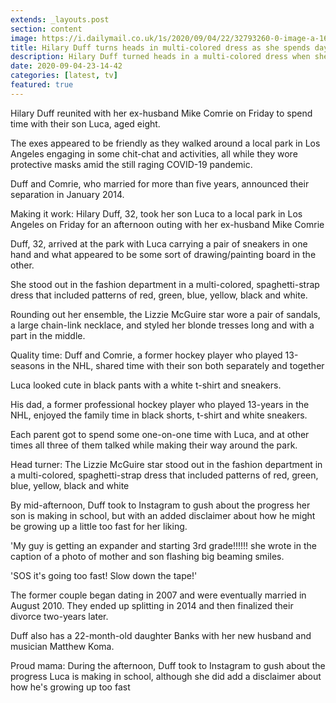 ```yaml
---
extends: _layouts.post
section: content
image: https://i.dailymail.co.uk/1s/2020/09/04/22/32793260-0-image-a-16_1599256566485.jpg 
title: Hilary Duff turns heads in multi-colored dress as she spends day in the park with ex-husband and son 
description: Hilary Duff turned heads in a multi-colored dress when she met up with ex-husband Mike Comrie for a day in the park with their son Luca in Los Angeles on Friday. 
date: 2020-09-04-23-14-42 
categories: [latest, tv] 
featured: true 
--- 
```

Hilary Duff reunited with her ex-husband Mike Comrie on Friday to spend time with their son Luca, aged eight. 

The exes appeared to be friendly as they walked around a local park in Los Angeles engaging in some chit-chat and activities, all while they wore protective masks amid the still raging COVID-19 pandemic.

Duff and Comrie, who married for more than five years, announced their separation in January 2014. 

Making it work: Hilary Duff, 32, took her son Luca to a local park in Los Angeles on Friday for an afternoon outing with her ex-husband Mike Comrie

Duff, 32, arrived at the park with Luca carrying a pair of sneakers in one hand and what appeared to be some sort of drawing/painting board in the other.  

She stood out in the fashion department in a multi-colored, spaghetti-strap dress that included patterns of red, green, blue, yellow, black and white.

Rounding out her ensemble, the Lizzie McGuire star wore a pair of sandals, a large chain-link necklace, and styled her blonde tresses long and with a part in the middle. 

Quality time: Duff and Comrie, a former hockey player who played 13-seasons in the NHL, shared time with their son both separately and together

Luca looked cute in black pants with a white t-shirt and sneakers.

His dad, a former professional hockey player who played 13-years in the NHL, enjoyed the family time in black shorts, t-shirt and white sneakers. 

Each parent got to spend some one-on-one time with Luca, and at other times all three of them talked while making their way around the park. 

Head turner: The Lizzie McGuire star stood out in the fashion department in a multi-colored, spaghetti-strap dress that included patterns of red, green, blue, yellow, black and white

By mid-afternoon, Duff took to Instagram to gush about the progress her son is making in school, but with an added disclaimer about how he might be growing up a little too fast for her liking.  

'My guy is getting an expander and starting 3rd grade!!!!!! she wrote in the caption of a photo of mother and son flashing big beaming smiles.

'SOS it's going too fast! Slow down the tape!'   

The former couple began dating in 2007 and were eventually married in August 2010. They ended up splitting in 2014 and then finalized their divorce two-years later.

Duff also has a 22-month-old daughter Banks with her new husband and musician Matthew Koma.

Proud mama: During the afternoon, Duff took to Instagram to gush about the progress Luca is making in school, although she did add a disclaimer about how he's growing up too fast

